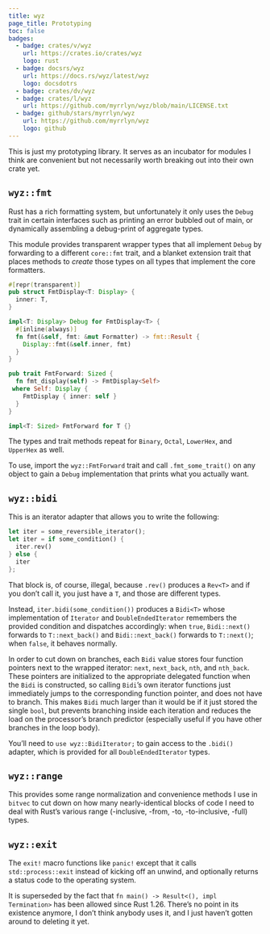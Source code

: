 ```yaml
---
title: wyz
page_title: Prototyping
toc: false
badges:
  - badge: crates/v/wyz
    url: https://crates.io/crates/wyz
    logo: rust
  - badge: docsrs/wyz
    url: https://docs.rs/wyz/latest/wyz
    logo: docsdotrs
  - badge: crates/dv/wyz
  - badge: crates/l/wyz
    url: https://github.com/myrrlyn/wyz/blob/main/LICENSE.txt
  - badge: github/stars/myrrlyn/wyz
    url: https://github.com/myrrlyn/wyz
    logo: github
---
```


This is just my prototyping library. It serves as an incubator for modules I
think are convenient but not necessarily worth breaking out into their own crate
yet.

## `wyz::fmt`

Rust has a rich formatting system, but unfortunately it only uses the `Debug`
trait in certain interfaces such as printing an error bubbled out of main, or
dynamically assembling a debug-print of aggregate types.

This module provides transparent wrapper types that all implement `Debug` by
forwarding to a different `core::fmt` trait, and a blanket extension trait that
places methods to _create_ those types on all types that implement the core
formatters.

```rust
#[repr(transparent)]
pub struct FmtDisplay<T: Display> {
  inner: T,
}

impl<T: Display> Debug for FmtDisplay<T> {
  #[inline(always)]
  fn fmt(&self, fmt: &mut Formatter) -> fmt::Result {
    Display::fmt(&self.inner, fmt)
  }
}

pub trait FmtForward: Sized {
  fn fmt_display(self) -> FmtDisplay<Self>
 where Self: Display {
    FmtDisplay { inner: self }
  }
}

impl<T: Sized> FmtForward for T {}
```

The types and trait methods repeat for `Binary`, `Octal`, `LowerHex`, and
`UpperHex` as well.

To use, import the `wyz::FmtForward` trait and call `.fmt_some_trait()` on any
object to gain a `Debug` implementation that prints what you actually want.

## `wyz::bidi`

This is an iterator adapter that allows you to write the following:

```rust
let iter = some_reversible_iterator();
let iter = if some_condition() {
  iter.rev()
} else {
  iter
};
```

That block is, of course, illegal, because `.rev()` produces a `Rev<T>` and if
you don’t call it, you just have a `T`, and those are different types.

Instead, `iter.bidi(some_condition())` produces a `Bidi<T>` whose implementation
of `Iterator` and `DoubleEndedIterator` remembers the provided condition and
dispatches accordingly: when `true`, `Bidi::next()` forwards to `T::next_back()`
and `Bidi::next_back()` forwards to `T::next()`; when `false`, it behaves
normally.

In order to cut down on branches, each `Bidi` value stores four function
pointers next to the wrapped iterator: `next`, `next_back`, `nth`, and
`nth_back`. These pointers are initialized to the appropriate delegated function
when the `Bidi` is constructed, so calling `Bidi`’s own iterator functions just
immediately jumps to the corresponding function pointer, and does not have to
branch. This makes `Bidi` much larger than it would be if it just stored the
single `bool`, but prevents branching inside each iteration and reduces the load
on the processor’s branch predictor (especially useful if you have other
branches in the loop body).

You’ll need to `use wyz::BidiIterator;` to gain access to the `.bidi()` adapter,
which is provided for all `DoubleEndedIterator` types.

## `wyz::range`

This provides some range normalization and convenience methods I use in `bitvec`
to cut down on how many nearly-identical blocks of code I need to deal with
Rust’s various range (-inclusive, -from, -to, -to-inclusive, -full) types.

## `wyz::exit`

The `exit!` macro functions like `panic!` except that it calls
`std::process::exit` instead of kicking off an unwind, and optionally returns a
status code to the operating system.

It is superseded by the fact that `fn main() -> Result<(), impl Termination>`
has been allowed since Rust 1.26. There’s no point in its existence anymore, I
don’t think anybody uses it, and I just haven’t gotten around to deleting it
yet.
